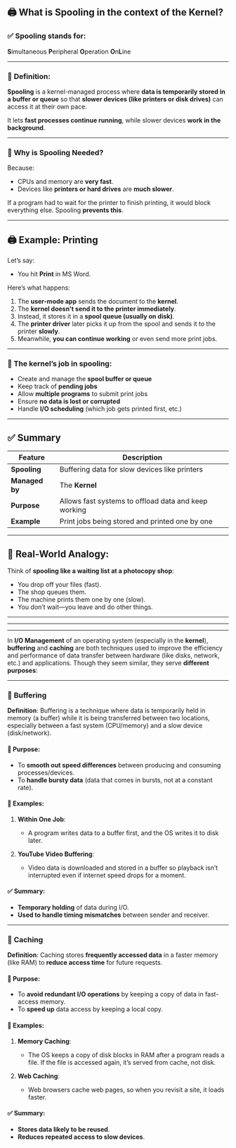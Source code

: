 ## 🖨️ What is **Spooling** in the context of the Kernel?

### ✅ **Spooling** stands for:
**S**imultaneous **P**eripheral **O**peration **O**n**L**ine

---

### 🔹 **Definition**:
**Spooling** is a kernel-managed process where **data is temporarily stored in a buffer or queue** so that **slower devices (like printers or disk drives)** can access it at their own pace.

It lets **fast processes continue running**, while slower devices **work in the background**.

---

### 🎯 **Why is Spooling Needed?**

Because:
- CPUs and memory are **very fast**.
- Devices like **printers or hard drives** are **much slower**.

If a program had to wait for the printer to finish printing, it would block everything else. Spooling **prevents this**.

---

## 🖨️ **Example: Printing**

Let’s say:
- You hit **Print** in MS Word.

Here’s what happens:
1. The **user-mode app** sends the document to the **kernel**.
2. The **kernel doesn't send it to the printer immediately**.
3. Instead, it stores it in a **spool queue (usually on disk)**.
4. The **printer driver** later picks it up from the spool and sends it to the printer **slowly**.
5. Meanwhile, **you can continue working** or even send more print jobs.

---

### 🧠 The kernel’s job in spooling:
- Create and manage the **spool buffer or queue**
- Keep track of **pending jobs**
- Allow **multiple programs** to submit print jobs
- Ensure **no data is lost or corrupted**
- Handle **I/O scheduling** (which job gets printed first, etc.)

---

## ✅ Summary

| Feature | Description |
|--------|-------------|
| **Spooling** | Buffering data for slow devices like printers |
| **Managed by** | The **Kernel** |
| **Purpose** | Allows fast systems to offload data and keep working |
| **Example** | Print jobs being stored and printed one by one |

---

## 🔁 Real-World Analogy:
Think of **spooling like a waiting list at a photocopy shop**:
- You drop off your files (fast).
- The shop queues them.
- The machine prints them one by one (slow).
- You don’t wait—you leave and do other things.



---
---
---


In **I/O Management** of an operating system (especially in the **kernel**), **buffering** and **caching** are both techniques used to improve the efficiency and performance of data transfer between hardware (like disks, network, etc.) and applications. Though they seem similar, they serve **different purposes**:

---

### 🔁 **Buffering**

**Definition**: Buffering is a technique where data is temporarily held in memory (a buffer) while it is being transferred between two locations, especially between a fast system (CPU/memory) and a slow device (disk/network).

#### 🧠 Purpose:

* To **smooth out speed differences** between producing and consuming processes/devices.
* To **handle bursty data** (data that comes in bursts, not at a constant rate).

#### 📌 Examples:

1. **Within One Job**:

   * A program writes data to a buffer first, and the OS writes it to disk later.
2. **YouTube Video Buffering**:

   * Video data is downloaded and stored in a buffer so playback isn’t interrupted even if internet speed drops for a moment.

#### ✅ Summary:

* **Temporary holding** of data during I/O.
* **Used to handle timing mismatches** between sender and receiver.

---

### 🧩 **Caching**

**Definition**: Caching stores **frequently accessed data** in a faster memory (like RAM) to **reduce access time** for future requests.

#### 🧠 Purpose:

* To **avoid redundant I/O operations** by keeping a copy of data in fast-access memory.
* To **speed up** data access by keeping a local copy.

#### 📌 Examples:

1. **Memory Caching**:

   * The OS keeps a copy of disk blocks in RAM after a program reads a file. If the file is accessed again, it’s served from cache, not disk.
2. **Web Caching**:

   * Web browsers cache web pages, so when you revisit a site, it loads faster.

#### ✅ Summary:

* **Stores data likely to be reused**.
* **Reduces repeated access to slow devices**.
